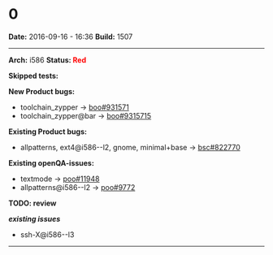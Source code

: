 # 0


**Date:** 2016-09-16 - 16:36
**Build:** 1507

---

**Arch:** i586
**Status: <span style="color: red;">Red</span>**

**Skipped tests:**




**New Product bugs:**

* toolchain_zypper -> [boo#931571](https://bugzilla.opensuse.org/show_bug.cgi?id=931571)
* toolchain_zypper@bar -> [boo#9315715](https://bugzilla.opensuse.org/show_bug.cgi?id=9315715)


**Existing Product bugs:**

* allpatterns, ext4@i586--l2, gnome, minimal+base -> [bsc#822770](https://bugzilla.opensuse.org/show_bug.cgi?id=822770)


**Existing openQA-issues:**

* textmode -> [poo#11948](https://progress.opensuse.org/issues/11948)
* allpatterns@i586--l2 -> [poo#9772](https://progress.opensuse.org/issues/9772)


**TODO: review**

***existing issues***

* ssh-X@i586--l3



---
